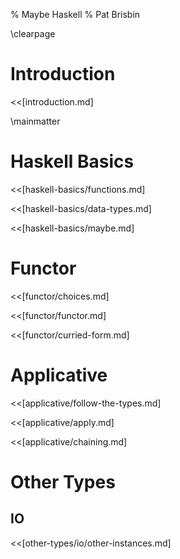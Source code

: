 % Maybe Haskell
% Pat Brisbin

\clearpage

# Introduction

<<[introduction.md]

\mainmatter

# Haskell Basics

<<[haskell-basics/functions.md]

<<[haskell-basics/data-types.md]

<<[haskell-basics/maybe.md]

# Functor

<<[functor/choices.md]

<<[functor/functor.md]

<<[functor/curried-form.md]

# Applicative

<<[applicative/follow-the-types.md]

<<[applicative/apply.md]

<<[applicative/chaining.md]

# Other Types

## IO

<<[other-types/io/other-instances.md]
